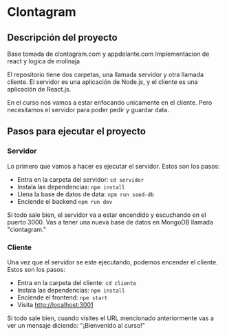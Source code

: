 # Clontagram

## Descripción del proyecto

Base tomada de clontagram.com y appdelante.com
Implementacion de react y logica de molinaja 

El repositorio tiene dos carpetas, una llamada servidor y otra llamada cliente. El servidor es una aplicación de Node.js, y el cliente es una aplicación de React.js.

En el curso nos vamos a estar enfocando unicamente en el cliente. Pero necesitamos el servidor para poder pedir y guardar data.

## Pasos para ejecutar el proyecto

### Servidor

Lo primero que vamos a hacer es ejecutar el servidor. Estos son los pasos:

- Entra en la carpeta del servidor: `cd servidor`
- Instala las dependencias: `npm install`
- Llena la base de datos de data: `npm run seed-db`
- Enciende el backend `npm run dev`

Si todo sale bien, el servidor va a estar encendido y escuchando en el puerto 3000. Vas a tener una nueva base de datos en MongoDB llamada "clontagram."

### Cliente

Una vez que el servidor se este ejecutando, podemos encender el cliente. Estos son los pasos:

- Entra en la carpeta del cliente: `cd cliente`
- Instala las dependencias: `npm install`
- Enciende el frontend: `npm start`
- Visita [http://localhost:3001](http://localhost:3001)

Si todo sale bien, cuando visites el URL mencionado anteriormente vas a ver un mensaje diciendo: "¡Bienvenido al curso!"
